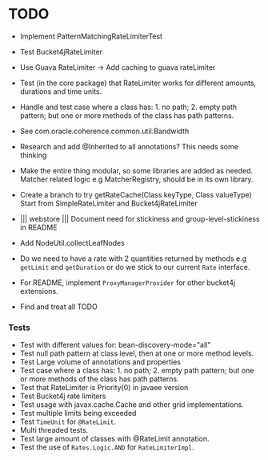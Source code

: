 # TODO

- Implement PatternMatchingRateLimiterTest
- Test Bucket4jRateLimiter
- Use Guava RateLimiter -> Add caching to guava rateLimiter
- Test (in the core package) that RateLimiter works for different amounts, durations and time units.  
- Handle and test case where a class has: 1. no path; 2. empty path pattern; but one or more methods of the class has path patterns.
- See com.oracle.coherence.common.util.Bandwidth
  
- Research and add @Inherited to all annotations? This needs some thinking

- Make the entire thing modular, so some libraries are added as needed.
  Matcher related logic e.g MatcherRegistry, should be in its own library.
  
- Create a branch to try getRateCache(Class keyType, Class valueType)
  Start from SimpleRateLimiter and Bucket4jRateLimiter  

- ||| webstore ||| Document need for stickiness and group-level-stickiness in README
  
- Add NodeUtil.collectLeafNodes
  
- Do we need to have a rate with 2 quantities returned by methods e.g
  `getLimit` and `getDuration` or do we stick to our current `Rate` interface.
  
- For README, implement `ProxyManagerProvider` for other bucket4j extensions.

- Find and treat all TODO

### Tests

- Test with different values for: bean-discovery-mode="all"
- Test null path pattern at class level, then at one or more method levels.
- Test Large volume of annotations and properties
- Test case where a class has: 1. no path; 2. empty path pattern; but one or more methods of the class has path patterns.
- Test that RateLimiter is Priority(0) in javaee version
- Test Bucket4j rate limiters
- Test usage with javax.cache.Cache and other grid implementations.
- Test multiple limits being exceeded
- Test `TimeUnit` for `@RateLimit`.
- Multi threaded tests.
- Test large amount of classes with @RateLimit annotation.
- Test the use of `Rates.Logic.AND` for `RateLimiterImpl`.

